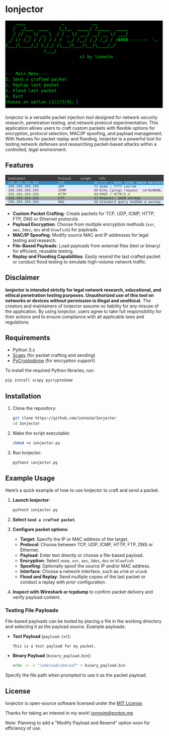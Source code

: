 # Ionjector

![screenshot](ionjector.png)

Ionjector is a versatile packet injection tool designed for network security research, penetration testing, and network protocol experimentation. This application allows users to craft custom packets with flexible options for encryption, protocol selection, MAC/IP spoofing, and payload management. With features for packet replay and flooding, Ionjector is a powerful tool for testing network defenses and researching packet-based attacks within a controlled, legal environment.

## Features

![screenshot1](prot.png)
- **Custom Packet Crafting**: Create packets for TCP, UDP, ICMP, HTTP, FTP, DNS or Ethernet protocols.
- **Payload Encryption**: Choose from multiple encryption methods (`xor`, `aes`, `3des`, `des` and `blowfish`) for payloads.
- **MAC/IP Spoofing**: Modify source MAC and IP addresses for legal testing and research.
- **File-Based Payloads**: Load payloads from external files (text or binary) for efficient, reusable testing.
- **Replay and Flooding Capabilities**: Easily resend the last crafted packet or conduct flood testing to simulate high-volume network traffic.


## Disclaimer

**Ionjector is intended strictly for legal network research, educational, and ethical penetration testing purposes. Unauthorized use of this tool on networks or devices without permission is illegal and unethical.** The creators and maintainers of Ionjector assume no liability for any misuse of the application. By using Ionjector, users agree to take full responsibility for their actions and to ensure compliance with all applicable laws and regulations.


## Requirements

- Python 3.x
- [Scapy](https://scapy.net/) (for packet crafting and sending)
- [PyCryptodome](https://pycryptodome.readthedocs.io/) (for encryption support)

To install the required Python libraries, run:

```bash
pip install scapy pycryptodome
```

## Installation

1. Clone the repository:
   ```bash
   git clone https://github.com/ionnoim/Ionjector
   cd Ionjector
   ```

2. Make the script executable:
   ```bash
   chmod +x ionjector.py
   ```

3. Run Ionjector:
   ```bash
   python3 ionjector.py
   ```

## Example Usage

Here’s a quick example of how to use Ionjector to craft and send a packet.

1. **Launch Ionjector**:
   ```bash
   python3 ionjector.py
   ```

2. **Select `Send a crafted packet`**.

3. **Configure packet options**:
   - **Target**: Specify the IP or MAC address of the target.
   - **Protocol**: Choose between TCP, UDP, ICMP, HTTP, FTP, DNS or Ethernet.
   - **Payload**: Enter text directly or choose a file-based payload.
   - **Encryption**: Select `none`, `xor`, `aes`, `3des`, `des` or `blowfish`
   - **Spoofing**: Optionally spoof the source IP and/or MAC address.
   - **Interface**: Choose a network interface, such as `eth0` or `wlan0`.
   - **Flood and Replay**: Send multiple copies of the last packet or conduct a replay with prior configuration.

4. **Inspect with Wireshark or tcpdump** to confirm packet delivery and verify payload content.

### Testing File Payloads

File-based payloads can be tested by placing a file in the working directory and selecting it as the payload source. Example payloads:

- **Text Payload** (`payload.txt`):
  ```plaintext
  This is a test payload for my packet.
  ```
- **Binary Payload** (`binary_payload.bin`):
  ```bash
  echo -n -e "\xde\xad\xbe\xef" > binary_payload.bin
  ```

Specify the file path when prompted to use it as the packet payload.

## License

Ionjector is open-source software licensed under the [MIT License](LICENSE).

Thanks for taking an interest in my work! ionnoim@proton.me

Note: Planning to add a "Modify Payload and Resend" option soon for efficiency of use.
